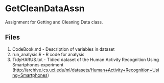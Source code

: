 GetCleanDataAssn
================

Assignment for Getting and Cleaning Data class.

## Files

1. CodeBook.md - Description of variables in dataset
2. run_analysis.R - R code for analysis
3. TidyHARUS.txt - Tidied dataset of the Human Activity Recognition Using Smartphones experiment (http://archive.ics.uci.edu/ml/datasets/Human+Activity+Recognition+Using+Smartphones)